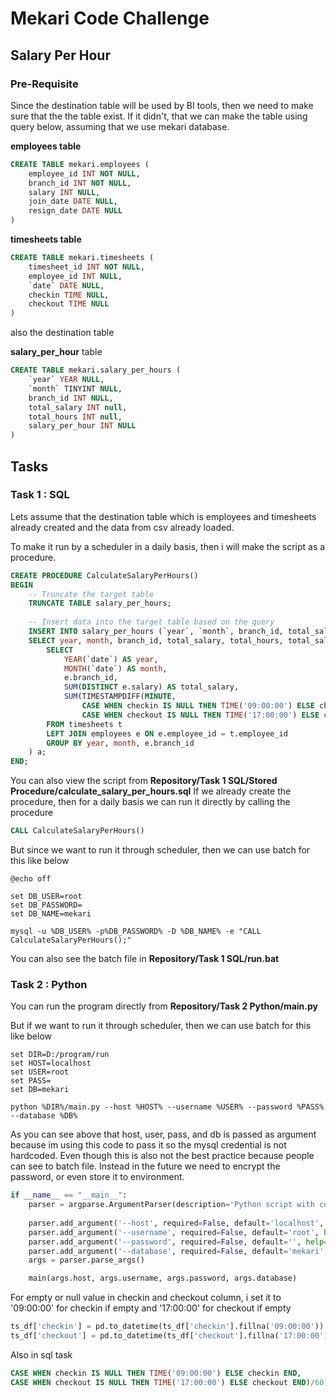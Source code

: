 
# Mekari Code Challenge
## Salary Per Hour

### Pre-Requisite
Since the destination table will be used by BI tools, then we need to make sure that the the table exist. If it didn't, that we can make the table using query below, assuming that we use mekari database.

**employees table**
```sql
CREATE TABLE mekari.employees (
	employee_id INT NOT NULL,
	branch_id INT NOT NULL,
	salary INT NULL,
	join_date DATE NULL,
	resign_date DATE NULL
)
```

**timesheets table**
```sql
CREATE TABLE mekari.timesheets (
	timesheet_id INT NOT NULL,
	employee_id INT NULL,
	`date` DATE NULL,
	checkin TIME NULL,
	checkout TIME NULL
)
```

also the destination table

**salary_per_hour** table
```sql
CREATE TABLE mekari.salary_per_hours (
	`year` YEAR NULL,
	`month` TINYINT NULL,
	branch_id INT NULL,
	total_salary INT null,
	total_hours INT null,
	salary_per_hour INT NULL
)
```


## Tasks
### Task 1 : SQL

Lets assume that the destination table which is employees and timesheets already created and the data from csv already loaded.

To make it run by a scheduler in a daily basis, then i will make the script as a procedure.
```sql
CREATE PROCEDURE CalculateSalaryPerHours()
BEGIN
    -- Truncate the target table
    TRUNCATE TABLE salary_per_hours;
    
    -- Insert data into the target table based on the query
    INSERT INTO salary_per_hours (`year`, `month`, branch_id, total_salary, total_hours, salary_per_hour)
    SELECT year, month, branch_id, total_salary, total_hours, total_salary/total_hours AS salary_per_hour FROM (
        SELECT 
            YEAR(`date`) AS year,
            MONTH(`date`) AS month,
            e.branch_id,
            SUM(DISTINCT e.salary) AS total_salary,
            SUM(TIMESTAMPDIFF(MINUTE,
                CASE WHEN checkin IS NULL THEN TIME('09:00:00') ELSE checkin END,
                CASE WHEN checkout IS NULL THEN TIME('17:00:00') ELSE checkout END)/60) AS total_hours
        FROM timesheets t  
        LEFT JOIN employees e ON e.employee_id = t.employee_id 
        GROUP BY year, month, e.branch_id 
    ) a;
END;
```
You can also view the script from **Repository/Task 1 SQL/Stored Procedure/calculate_salary_per_hours.sql**
If we already create the procedure, then for a daily basis we can run it directly by calling the procedure
```sql
CALL CalculateSalaryPerHours()
```

But since we want to run it through scheduler, then we can use batch for this like below

```batch
@echo off

set DB_USER=root
set DB_PASSWORD=
set DB_NAME=mekari

mysql -u %DB_USER% -p%DB_PASSWORD% -D %DB_NAME% -e "CALL CalculateSalaryPerHours();"
```

You can also see the batch file in **Repository/Task 1 SQL/run.bat**

### Task 2 : Python
You can run the program directly from **Repository/Task 2 Python/main.py**

But if we want to run it through scheduler, then we can use batch for this like below
```batch
set DIR=D:/program/run
set HOST=localhost
set USER=root
set PASS=
set DB=mekari

python %DIR%/main.py --host %HOST% --username %USER% --password %PASS% --database %DB%
```

As you can see above that host, user, pass, and db is passed as argument because im using this code to pass it so the mysql credential is not hardcoded. Even though this is also not the best practice because people can see to batch file. Instead in the future we need to encrypt the password, or even store it to environment.

```python
if __name__ == "__main__":
    parser = argparse.ArgumentParser(description='Python script with command-line arguments')
    
    parser.add_argument('--host', required=False, default='localhost', help='Database host')
    parser.add_argument('--username', required=False, default='root', help='Database username')
    parser.add_argument('--password', required=False, default='', help='Database password')
    parser.add_argument('--database', required=False, default='mekari', help='Database name')
    args = parser.parse_args()

    main(args.host, args.username, args.password, args.database)
```

For empty or null value in checkin and checkout column, i set it to '09:00:00' for checkin if empty and '17:00:00' for checkout if empty
```python
ts_df['checkin'] = pd.to_datetime(ts_df['checkin'].fillna('09:00:00'))
ts_df['checkout'] = pd.to_datetime(ts_df['checkout'].fillna('17:00:00'))
```

Also in sql task
```sql
CASE WHEN checkin IS NULL THEN TIME('09:00:00') ELSE checkin END,
CASE WHEN checkout IS NULL THEN TIME('17:00:00') ELSE checkout END)/60) AS total_hours
```
